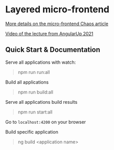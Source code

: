 

# Layered micro-frontend

[More details on the micro-frontend Chaos article](https://indepth.dev/posts/1485/the-micro-frontend-chaos-and-how-to-solve-it)

[Video of the lecture from AngularUp 2021](https://www.youtube.com/watch?v=wgip0pm4cdI)

## Quick Start & Documentation

Serve all applications with watch:

> npm run run:all

Build all applications

> npm run build:all

Serve all applications build results
 
> npm run start:all

Go to `localhost:4200` on your browser

Build specific application
> ng build \<application name\>
